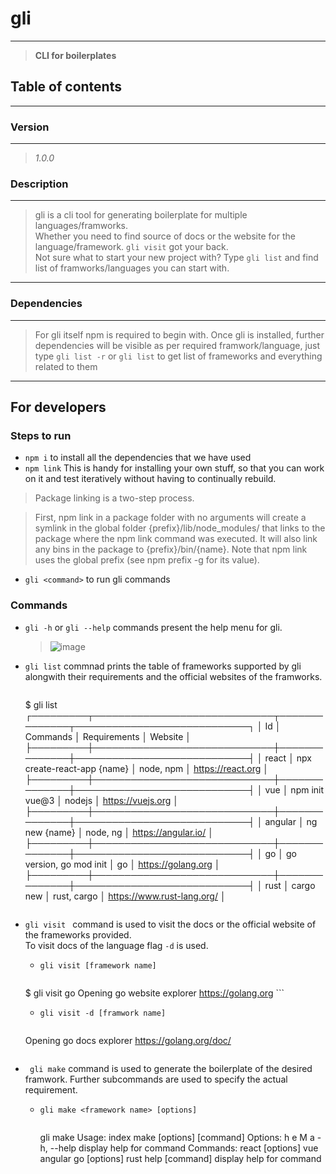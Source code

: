 # gli
----
>**CLI for boilerplates**

[//]: <> (I know exaggeration but jab koi catchphrase aega to daal denge)
## Table of contents

[//]: <> (we could use this to go to required page when and if docs become too much)
---
    
### Version 
---
> *1.0.0*

### Description

[//]: <> (languges ya framework ya kya?)
---
> gli is a cli tool for generating boilerplate for multiple languages/framworks.  
> Whether you need to find source of docs or the website for the language/framework. ```gli visit``` got your back.  
> Not sure what to start your new project with? Type ```gli list``` and find list of framworks/languages you can start with.
---
### Dependencies
---
> For gli itself npm is required to begin with. 
> Once gli is installed, further dependencies will be visible as per required framwork/language, just type ```gli list -r``` or ```gli list``` to get list of frameworks and everything related to them

---
## For developers
### Steps to run
- ```npm i``` to install all the dependencies that we have used
- ```npm link``` This is handy for installing your own stuff, so that you can work on it and test iteratively without having to continually rebuild.  

> Package linking is a two-step process.  

> First, npm link in a package folder with no arguments will create a symlink in the global folder {prefix}/lib/node_modules/<package> that links to the package where the npm link command was executed. It will also link any bins in the package to {prefix}/bin/{name}. Note that npm link uses the global prefix (see npm prefix -g for its value).

- ```gli <command>``` to run gli commands
### Commands
- ```gli -h``` or ```gli --help``` commands present the help menu for gli.

    >   ![image](https://user-images.githubusercontent.com/40836009/178242562-15c402e7-badb-423e-8e55-dcbe914d9687.png)



- ```gli list``` commnad prints the table of frameworks supported by gli alongwith their requirements and the official websites of the framworks.
    >``` 
    $ gli list
┌─────────┬─────────────────────────────┬──────────────┬────────────────────────────┐
│ Id      │ Commands                    │ Requirements │ Website                    │
├─────────┼─────────────────────────────┼──────────────┼────────────────────────────┤
│ react   │ npx create-react-app {name} │ node, npm    │ https://react.org          │
├─────────┼─────────────────────────────┼──────────────┼────────────────────────────┤
│ vue     │ npm init vue@3              │ nodejs       │ https://vuejs.org          │
├─────────┼─────────────────────────────┼──────────────┼────────────────────────────┤
│ angular │ ng new {name}               │ node, ng     │ https://angular.io/        │
├─────────┼─────────────────────────────┼──────────────┼────────────────────────────┤
│ go      │ go version, go mod init     │ go           │ https://golang.org         │
├─────────┼─────────────────────────────┼──────────────┼────────────────────────────┤
│ rust    │ cargo new                   │ rust, cargo  │ https://www.rust-lang.org/ │
    ```
- ```gli visit ``` command is used to visit the docs or the official website of the frameworks provided.  
To visit docs of the language flag ```-d``` is used.
    - ```gli visit [framework name]```
    > ``` 
    $ gli visit go
    Opening go website
    explorer https://golang.org
        ```
    - ```gli visit -d [framwork name]```
    >```
    Opening go docs
    explorer https://golang.org/doc/
    ```
- ``` gli make``` command is used to generate the boilerplate of the desired framwork. Further subcommands are used to specify the actual requirement.
    - ```gli make <framework name> [options] ```
        >``` 
        gli make
        Usage: index make [options] [command]
        Options:
          h                e
          M                a
          -h, --help       display help for command
        Commands:
          react [options]
          vue
          angular
          go [options]
          rust
          help [command]   display help for command
        ```


